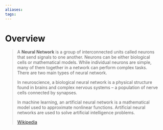 ```yaml
---
aliases: 
tags:
---
```

# Overview

> A **Neural Network** is a group of interconnected units called neurons that send signals to one another. Neurons can be either biological cells or mathematical models. While individual neurons are simple, many of them together in a network can perform complex tasks. There are two main types of neural network.
>
> 
>
> In neuroscience, a biological neural network is a physical structure found in brains and complex nervous systems – a population of nerve cells connected by synapses.
>
> In machine learning, an artificial neural network is a mathematical model used to approximate nonlinear functions. Artificial neural networks are used to solve artificial intelligence problems.
>
> [Wikipedia](https://en.wikipedia.org/wiki/Neural%20network)
